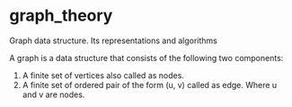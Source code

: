 # graph_theory
Graph data structure. Its representations and algorithms

A graph is a data structure that consists of the following two components:
1. A finite set of vertices also called as nodes.
2. A finite set of ordered pair of the form (u, v) called as edge. Where u and v are nodes.
